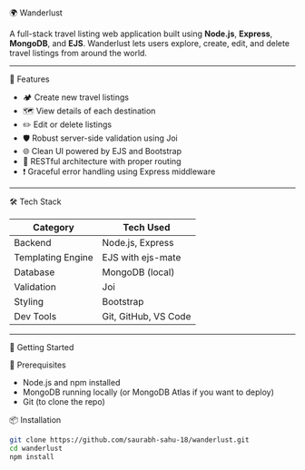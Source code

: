 🌍 Wanderlust

A full-stack travel listing web application built using **Node.js**, **Express**, **MongoDB**, and **EJS**. Wanderlust lets users explore, create, edit, and delete travel listings from around the world.

---

🚀 Features

- 🏕️ Create new travel listings
- 🗺️ View details of each destination
- ✏️ Edit or delete listings
- 🛡️ Robust server-side validation using Joi
- 🌐 Clean UI powered by EJS and Bootstrap
- 🧰 RESTful architecture with proper routing
- ❗ Graceful error handling using Express middleware

---

🛠️ Tech Stack

| Category         | Tech Used           |
|------------------|---------------------|
| Backend          | Node.js, Express    |
| Templating Engine| EJS with ejs-mate   |
| Database         | MongoDB (local)     |
| Validation       | Joi                 |
| Styling          | Bootstrap           |
| Dev Tools        | Git, GitHub, VS Code|

---

🧪 Getting Started

🔧 Prerequisites

- Node.js and npm installed
- MongoDB running locally (or MongoDB Atlas if you want to deploy)
- Git (to clone the repo)

📦 Installation

```bash
git clone https://github.com/saurabh-sahu-18/wanderlust.git
cd wanderlust
npm install
